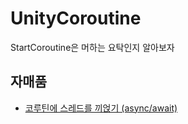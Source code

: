 # UnityCoroutine
StartCoroutine은 머하는 요탁인지 알아보자

자매품
----
* [코루틴에 스레드를 끼얹기 (async/await)](https://github.com/pjc0247/AsyncExecutor)
